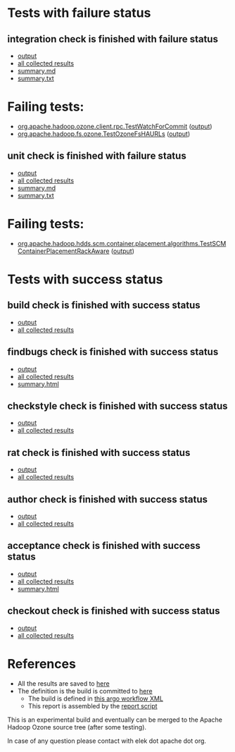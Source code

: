 # Tests with failure status

## integration check is finished with failure status

   * [output](https://raw.githubusercontent.com/elek/ozone-ci-q4/master/pr/pr-hdds-2257-n2d29/integration/output.log)
   * [all collected results](https://github.com/elek/ozone-ci-q4/tree/master/pr/pr-hdds-2257-n2d29/integration)
   * [summary.md](https://github.com/elek/ozone-ci-q4/tree/master/pr/pr-hdds-2257-n2d29/integration/summary.md)
   * [summary.txt](https://github.com/elek/ozone-ci-q4/tree/master/pr/pr-hdds-2257-n2d29/integration/summary.txt)

# Failing tests: 

 * [org.apache.hadoop.ozone.client.rpc.TestWatchForCommit](hadoop-ozone/integration-test/org.apache.hadoop.ozone.client.rpc.TestWatchForCommit.txt) ([output](hadoop-ozone/integration-test/org.apache.hadoop.ozone.client.rpc.TestWatchForCommit-output.txt))
 * [org.apache.hadoop.fs.ozone.TestOzoneFsHAURLs](hadoop-ozone/ozonefs/org.apache.hadoop.fs.ozone.TestOzoneFsHAURLs.txt) ([output](hadoop-ozone/ozonefs/org.apache.hadoop.fs.ozone.TestOzoneFsHAURLs-output.txt))

## unit check is finished with failure status

   * [output](https://raw.githubusercontent.com/elek/ozone-ci-q4/master/pr/pr-hdds-2257-n2d29/unit/output.log)
   * [all collected results](https://github.com/elek/ozone-ci-q4/tree/master/pr/pr-hdds-2257-n2d29/unit)
   * [summary.md](https://github.com/elek/ozone-ci-q4/tree/master/pr/pr-hdds-2257-n2d29/unit/summary.md)
   * [summary.txt](https://github.com/elek/ozone-ci-q4/tree/master/pr/pr-hdds-2257-n2d29/unit/summary.txt)

# Failing tests: 

 * [org.apache.hadoop.hdds.scm.container.placement.algorithms.TestSCMContainerPlacementRackAware](hadoop-hdds/server-scm/org.apache.hadoop.hdds.scm.container.placement.algorithms.TestSCMContainerPlacementRackAware.txt) ([output](hadoop-hdds/server-scm/org.apache.hadoop.hdds.scm.container.placement.algorithms.TestSCMContainerPlacementRackAware-output.txt))


# Tests with success status

## build check is finished with success status

   * [output](https://raw.githubusercontent.com/elek/ozone-ci-q4/master/pr/pr-hdds-2257-n2d29/build/output.log)
   * [all collected results](https://github.com/elek/ozone-ci-q4/tree/master/pr/pr-hdds-2257-n2d29/build)


## findbugs check is finished with success status

   * [output](https://raw.githubusercontent.com/elek/ozone-ci-q4/master/pr/pr-hdds-2257-n2d29/findbugs/output.log)
   * [all collected results](https://github.com/elek/ozone-ci-q4/tree/master/pr/pr-hdds-2257-n2d29/findbugs)
   * [summary.html](https://elek.github.io/ozone-ci-q4/pr/pr-hdds-2257-n2d29/findbugs/summary.html)


## checkstyle check is finished with success status

   * [output](https://raw.githubusercontent.com/elek/ozone-ci-q4/master/pr/pr-hdds-2257-n2d29/checkstyle/output.log)
   * [all collected results](https://github.com/elek/ozone-ci-q4/tree/master/pr/pr-hdds-2257-n2d29/checkstyle)


## rat check is finished with success status

   * [output](https://raw.githubusercontent.com/elek/ozone-ci-q4/master/pr/pr-hdds-2257-n2d29/rat/output.log)
   * [all collected results](https://github.com/elek/ozone-ci-q4/tree/master/pr/pr-hdds-2257-n2d29/rat)


## author check is finished with success status

   * [output](https://raw.githubusercontent.com/elek/ozone-ci-q4/master/pr/pr-hdds-2257-n2d29/author/output.log)
   * [all collected results](https://github.com/elek/ozone-ci-q4/tree/master/pr/pr-hdds-2257-n2d29/author)


## acceptance check is finished with success status

   * [output](https://raw.githubusercontent.com/elek/ozone-ci-q4/master/pr/pr-hdds-2257-n2d29/acceptance/output.log)
   * [all collected results](https://github.com/elek/ozone-ci-q4/tree/master/pr/pr-hdds-2257-n2d29/acceptance)
   * [summary.html](https://elek.github.io/ozone-ci-q4/pr/pr-hdds-2257-n2d29/acceptance/summary.html)


## checkout check is finished with success status

   * [output](https://raw.githubusercontent.com/elek/ozone-ci-q4/master/pr/pr-hdds-2257-n2d29/checkout/output.log)
   * [all collected results](https://github.com/elek/ozone-ci-q4/tree/master/pr/pr-hdds-2257-n2d29/checkout)




# References

 * All the results are saved to [here](https://github.com/elek/ozone-ci-q4/tree/master/pr/pr-hdds-2257-n2d29/)
 * The definition is the build is committed to [here](https://github.com/elek/argo-ozone)
    * The build is defined in [this argo workflow XML](https://github.com/elek/argo-ozone/blob/master/ozone-build.yaml)
    * This report is assembled by the [report script](https://github.com/elek/argo-ozone/blob/master/scripts/report.sh)

This is an experimental build and eventually can be merged to the Apache Hadoop Ozone source tree (after some testing).

In case of any question please contact with elek dot apache dot org.
